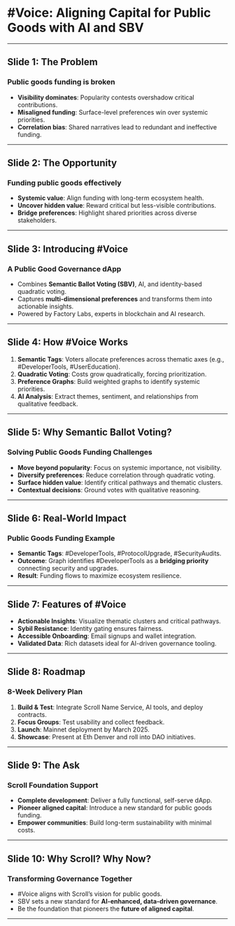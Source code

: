 # **#Voice: Aligning Capital for Public Goods with AI and SBV**

---

## **Slide 1: The Problem**
### Public goods funding is broken
- **Visibility dominates**: Popularity contests overshadow critical contributions.
- **Misaligned funding**: Surface-level preferences win over systemic priorities.
- **Correlation bias**: Shared narratives lead to redundant and ineffective funding.

---

## **Slide 2: The Opportunity**
### Funding public goods effectively
- **Systemic value**: Align funding with long-term ecosystem health.
- **Uncover hidden value**: Reward critical but less-visible contributions.
- **Bridge preferences**: Highlight shared priorities across diverse stakeholders.

---

## **Slide 3: Introducing #Voice**
### A Public Good Governance dApp
- Combines **Semantic Ballot Voting (SBV)**, AI, and identity-based quadratic voting.
- Captures **multi-dimensional preferences** and transforms them into actionable insights.
- Powered by Factory Labs, experts in blockchain and AI research.

---

## **Slide 4: How #Voice Works**
1. **Semantic Tags**: Voters allocate preferences across thematic axes (e.g., #DeveloperTools, #UserEducation).
2. **Quadratic Voting**: Costs grow quadratically, forcing prioritization.
3. **Preference Graphs**: Build weighted graphs to identify systemic priorities.
4. **AI Analysis**: Extract themes, sentiment, and relationships from qualitative feedback.

---

## **Slide 5: Why Semantic Ballot Voting?**
### Solving Public Goods Funding Challenges
- **Move beyond popularity**: Focus on systemic importance, not visibility.
- **Diversify preferences**: Reduce correlation through quadratic voting.
- **Surface hidden value**: Identify critical pathways and thematic clusters.
- **Contextual decisions**: Ground votes with qualitative reasoning.

---

## **Slide 6: Real-World Impact**
### Public Goods Funding Example
- **Semantic Tags**: #DeveloperTools, #ProtocolUpgrade, #SecurityAudits.
- **Outcome**: Graph identifies #DeveloperTools as a **bridging priority** connecting security and upgrades.
- **Result**: Funding flows to maximize ecosystem resilience.

---

## **Slide 7: Features of #Voice**
- **Actionable Insights**: Visualize thematic clusters and critical pathways.
- **Sybil Resistance**: Identity gating ensures fairness.
- **Accessible Onboarding**: Email signups and wallet integration.
- **Validated Data**: Rich datasets ideal for AI-driven governance tooling.

---

## **Slide 8: Roadmap**
### 8-Week Delivery Plan
1. **Build & Test**: Integrate Scroll Name Service, AI tools, and deploy contracts.
2. **Focus Groups**: Test usability and collect feedback.
3. **Launch**: Mainnet deployment by March 2025.
4. **Showcase**: Present at Eth Denver and roll into DAO initiatives.

---

## **Slide 9: The Ask**
### Scroll Foundation Support
- **Complete development**: Deliver a fully functional, self-serve dApp.
- **Pioneer aligned capital**: Introduce a new standard for public goods funding.
- **Empower communities**: Build long-term sustainability with minimal costs.

---

## **Slide 10: Why Scroll? Why Now?**
### Transforming Governance Together
- #Voice aligns with Scroll’s vision for public goods.
- SBV sets a new standard for **AI-enhanced, data-driven governance**.
- Be the foundation that pioneers the **future of aligned capital**.

---
